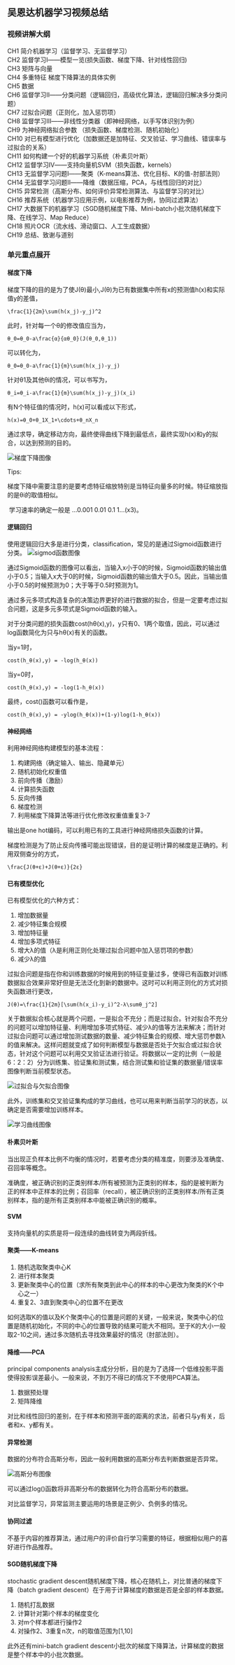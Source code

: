 ## 吴恩达机器学习视频总结

### 视频讲解大纲

CH1 简介机器学习（监督学习、无监督学习）</br>
CH2 监督学习Ⅰ——模型一览(损失函数、梯度下降、针对线性回归)</br>
CH3 矩阵与向量</br>
CH4 多重特征 梯度下降算法的具体实例</br>
CH5 数据</br>
CH6 监督学习Ⅱ——分类问题（逻辑回归，高级优化算法，逻辑回归解决多分类问题）</br>
CH7 过拟合问题（正则化，加入惩罚项）</br>
CH8 监督学习Ⅲ——非线性分类器（即神经网络，以手写体识别为例）</br>
CH9 为神经网络拟合参数 （损失函数、梯度检测、随机初始化）</br>
CH10 对已有模型进行优化（加数据还是加特征、交叉验证、学习曲线、错误率与过拟合的关系）</br>
CH11 如何构建一个好的机器学习系统（朴素贝叶斯）</br>
CH12 监督学习Ⅳ——支持向量机SVM（损失函数，kernels）</br>
CH13 无监督学习问题Ⅰ——聚类（K-means算法、优化目标、K的值-肘部法则）</br>
CH14 无监督学习问题Ⅱ——降维（数据压缩，PCA，与线性回归的对比）</br>
CH15 异常检测（高斯分布、如何评价异常检测算法、与监督学习的对比）</br>
CH16 推荐系统（机器学习应用示例，以电影推荐为例，协同过滤算法）</br>
CH17 大数据下的机器学习（SGD随机梯度下降、Mini-batch小批次随机梯度下降、在线学习、Map Reduce）</br>
CH18 照片OCR（流水线、滑动窗口、人工生成数据）</br>
CH19 总结、致谢与道别</br>


### 单元重点展开
#### 梯度下降
梯度下降的目的是为了使J(θ)最小,J(θ)为已有数据集中所有x的预测值h(x)和实际值y的差值，
```
\frac{1}{2m}\sum(h(x_j)-y_j)^2
```
此时，针对每一个θ的修改值应当为，

```
θ_0=θ_0-a\frac{α}{αθ_0}(J(θ_0,θ_1))
```
可以转化为，

```
θ_0=θ_0-a\frac{1}{m}\sum(h(x_j)-y_j)
```
针对θ1及其他θi的情况，可以书写为，
```
θ_i=θ_i-a\frac{1}{m}\sum(h(x_j)-y_j)(x_i)
```
有N个特征值的情况时，h(x)可以看成以下形式，
```
h(x)=θ_0+θ_1X_1+\cdots+θ_nX_n
```
通过求导，确定移动方向，最终使得曲线下降到最低点，最终实现h(x)和y的拟合，以达到预测的目的。

![梯度下降图像](https://github.com/MeaKaka/Machine_Learning/blob/master/img/%E5%90%B4%E6%81%A9%E8%BE%BE%E6%A2%AF%E5%BA%A6%E4%B8%8B%E9%99%8D.PNG)

Tips:

​	梯度下降中需要注意的是要考虑特征缩放特别是当特征向量多的时候。特征缩放指的是θi的取值相似。

​	学习速率的确定一般是 ...0.001  0.01  0.1  1...(x3)。

#### 逻辑回归
使用逻辑回归大多是进行分类，classification，常见的是通过Sigmoid函数进行分类。
![sigmod函数图像](https://github.com/MeaKaka/Machine_Learning/blob/master/img/sigmod%E5%87%BD%E6%95%B0.png)

通过Sigmoid函数的图像可以看出，当输入x小于0的时候，Sigmoid函数的输出值小于0.5；当输入x大于0的时候，Sigmoid函数的输出值大于0.5。因此，当输出值小于0.5的时候预测为0；大于等于0.5时预测为1。

通过多元多项式构造复杂的决策边界更好的进行数据的拟合，但是一定要考虑过拟合问题，这是多元多项式是Sigmoid函数的输入。

对于分类问题的损失函数cost(hθ(x),y)，y只有0、1两个取值，因此，可以通过log函数简化为只与hθ(x)有关的函数。

当y=1时，
```
cost(h_θ(x),y) = -log(h_θ(x))
```
当y=0时，
```
cost(h_θ(x),y) = -log(1-h_θ(x))
```
最终，cost()函数可以看作是，
```
cost(h_θ(x),y) = -ylog(h_θ(x))+(1-y)log(1-h_θ(x))
```


#### 神经网络

利用神经网络构建模型的基本流程：

1. 构建网络（确定输入、输出、隐藏单元）
2. 随机初始化权重值
3. 前向传播（激励）
4. 计算损失函数
5. 反向传播
6. 梯度检测
7. 利用梯度下降算法等进行优化修改权重值重复3-7

输出是one hot编码，可以利用已有的工具进行神经网络损失函数的计算。

梯度检测是为了防止反向传播可能出现错误，目的是证明计算的梯度是正确的。利用双侧查分的方式，
```
\frac{J(θ+ε)+J(θ+ε)}{2ε}
```


#### 已有模型优化

已有模型优化的六种方式：

1. 增加数据量
2. 减少特征集合规模
3. 增加特征量
4. 增加多项式特征
5. 增大λ的值（λ是利用正则化处理过拟合问题中加入惩罚项的参数）
6. 减少λ的值

过拟合问题是指在你和训练数据的时候用到的特征变量过多，使得已有函数对训练数据拟合效果非常好但是无法泛化到新的数据中。这时可以利用正则化的方式对损失函数进行更改，
```
J(θ)=\frac{1}{2m}[\sum(h(x_i)-y_i)^2-λ\sumθ_j^2]
```
关于数据拟合核心就是两个问题，一是拟合不充分；而是过拟合。针对拟合不充分的问题可以增加特征量、利用增加多项式特征、减少λ的值等方法来解决；而针对过拟合问题可以通过增加测试数据的数量、减少特征集合的规模、增大惩罚参数λ的值来解决。这样问题就变成了如何判断模型与数据是否处于欠拟合或过拟合状态，针对这个问题可以利用交叉验证法进行验证。将数据以一定的比例（一般是6：2：2）分为训练集、验证集和测试集，结合测试集和验证集的数据量/错误率图像判断当前模型状态。

![过拟合与欠拟合图像](https://github.com/MeaKaka/Machine_Learning/blob/master/img/%E8%BF%87%E6%8B%9F%E5%90%88%E4%B8%8E%E6%AC%A0%E6%8B%9F%E5%90%88.png)

此外，训练集和交叉验证集构成的学习曲线，也可以用来判断当前学习的状态，以确定是否需要增加训练样本。

![学习曲线图像](https://github.com/MeaKaka/Machine_Learning/blob/master/img/%E5%AD%A6%E4%B9%A0%E6%9B%B2%E7%BA%BF.png)

#### 朴素贝叶斯

当出现正负样本比例不均衡的情况时，若要考虑分类的精准度，则要涉及准确度、召回率等概念。

准确度，被正确识别的正类别样本/所有被预测为正类别的样本，指的是被判断为正的样本中正样本的比例；召回率（recall），被正确识别的正类别样本/所有正类别样本，指的是所有正类别样本中能被正确识别的概率。

#### SVM

支持向量机的实质是将一段连续的曲线转变为两段折线。

#### 聚类——K-means

1. 随机选取聚类中心K
2. 进行样本聚类
3. 更新聚类中心的位置（求所有聚类到此中心的样本的中心更改为聚类的K个中心之一）
4. 重复2、3直到聚类中心的位置不在更改

如何选取K的值以及K个聚类中心的位置是问题的关键，一般来说，聚类中心的位置是随机初始化，不同的中心的位置导致的结果可能大不相同。至于K的大小一般取2-10之间，通过多次随机去寻找效果最好的情况（肘部法则）。

#### 降维——PCA

principal components analysis主成分分析，目的是为了选择一个低维投影平面使得投影误差最小。一般来说，不到万不得已的情况下不使用PCA算法。

1. 数据预处理
2. 矩阵降维

对比和线性回归的差别，在于样本和预测平面的距离的求法，前者只与y有关，后者和x、y都有关。

#### 异常检测

数据的分布符合高斯分布，因此一般利用数据的高斯分布去判断数据是否异常。

![高斯分布图像](https://github.com/MeaKaka/Machine_Learning/blob/master/img/%E9%AB%98%E6%96%AF%E5%88%86%E5%B8%83.png)

可以通过log()函数将非高斯分布的数据转化为符合高斯分布的数据。

对比监督学习，异常监测主要运用的场景是正例少、负例多的情况。

#### 协同过滤

不基于内容的推荐算法，通过用户的评价自行学习需要的特征，根据相似用户的喜好进行作品推荐。

#### SGD随机梯度下降

stochastic gradient descent随机梯度下降，核心在随机上，对比普通的梯度下降（batch gradient descent）在于用于计算梯度的数据是否是全部的样本数据。

1. 随机打乱数据
2. 计算针对第i个样本的梯度变化
3. 对m个样本都进行操作2
4. 对操作2、3重复n次，n的取值范围为[1,10]

此外还有mini-batch gradient descent小批次的梯度下降算法，计算梯度的数据是整个样本中的小批次数据。
